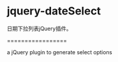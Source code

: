 jquery-dateSelect
=================

日期下拉列表jQuery插件。

=================

a jQuery plugin to generate select options
